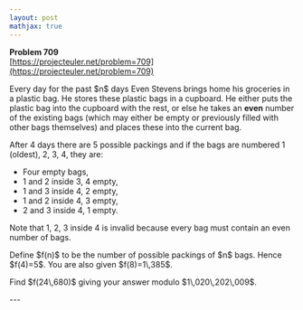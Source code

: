 ```yaml
---
layout: post
mathjax: true
---
```

**Problem 709**  
[https://projecteuler.net/problem=709](https://projecteuler.net/problem=709)

<p>Every day for the past $n$ days Even Stevens brings home his groceries in a plastic bag. He stores these plastic bags in a cupboard. He either puts the plastic bag into the cupboard with the rest, or else he takes an <b>even</b> number of the existing bags (which may either be empty or previously filled with other bags themselves) and places these into the current bag.</p>

<p>After 4 days there are 5 possible packings and if the bags are numbered 1 (oldest), 2, 3, 4, they are:</p>
<ul>
<li>Four empty bags,</li>
<li>1 and 2 inside 3, 4 empty,</li>
<li>1 and 3 inside 4, 2 empty,</li>
<li>1 and 2 inside 4, 3 empty,</li>
<li>2 and 3 inside 4, 1 empty.</li>
</ul>
<p>Note that 1, 2, 3 inside 4 is invalid because every bag must contain an even number of bags.</p>

<p>Define $f(n)$ to be the number of possible packings of $n$ bags. Hence $f(4)=5$. You are also given $f(8)=1\,385$.</p>

<p>Find $f(24\,680)$ giving your answer modulo $1\,020\,202\,009$.</p>
---
